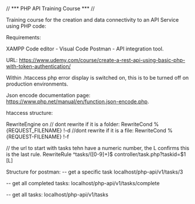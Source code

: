 // *** PHP API Training Course *** //

Training course for the creation and data connectivity to an API Service using PHP code:

Requirements:

XAMPP
Code editor - Visual Code
Postman - API integration tool.

URL:
https://www.udemy.com/course/create-a-rest-api-using-basic-php-with-token-authentication/

Within .htaccess php error display is switched on, this is to be turned off on production environments.

Json encode documentation page:
https://www.php.net/manual/en/function.json-encode.php.


htaccess structure:

RewriteEngine on
// dont rewrite if it is a folder:
RewriteCond %{REQUEST_FILENAME} !-d
//dont rewrite if it is a file:
RewriteCond %{REQUEST-FILENAME} !-f

// the url to start with tasks tehn have a numeric number, the L confirms this is the last rule.
RewriteRule ^tasks/([0-9]+)$ controller/task.php?taskid=$1 [L]

Structure for postman:
-- get a specific task
localhost/php-api/v1/tasks/3

-- get all completed tasks:
localhost/php-api/v1/tasks/complete

-- get all tasks:
localhost/php-api/v1/tasks